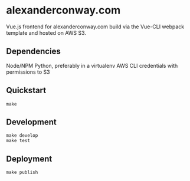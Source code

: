 # alexanderconway.com
Vue.js frontend for alexanderconway.com build via the Vue-CLI webpack template and hosted on AWS S3.

## Dependencies
Node/NPM
Python, preferably in a virtualenv
AWS CLI credentials with permissions to S3

## Quickstart
```
make
```

## Development
```
make develop
make test
```

## Deployment
```
make publish
```
